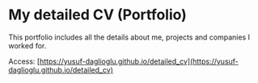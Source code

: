 # My detailed CV (Portfolio)
This portfolio includes all the details about me, projects and companies I worked for.

Access: [https://yusuf-daglioglu.github.io/detailed_cv](https://yusuf-daglioglu.github.io/detailed_cv)
